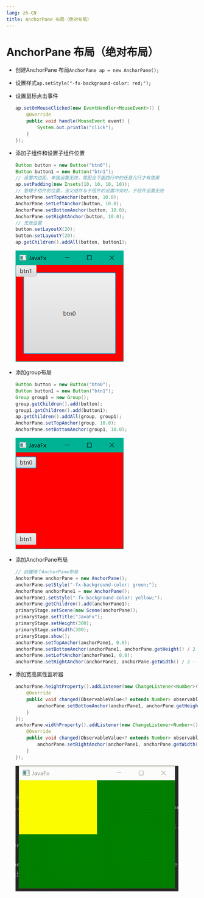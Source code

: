 ```yaml
---
lang: zh-CN
title: AnchorPane 布局（绝对布局）
---
```



# AnchorPane 布局（绝对布局）

* 创建AnchorPane 布局`AnchorPane ap = new AnchorPane();`

* 设置样式`ap.setStyle("-fx-background-color: red;");`

* 设置鼠标点击事件
  
    ```java
    ap.setOnMouseClicked(new EventHandler<MouseEvent>() {  
        @Override  
        public void handle(MouseEvent event) {  
            System.out.println("click");  
        }  
    });
    ```

* 添加子组件和设置子组件位置
  
    ```java
    Button button = new Button("btn0");  
    Button button1 = new Button("btn1");  
    // 设置内边距，单独设置无效，需配合下面四行中的任意几行才有效果
    ap.setPadding(new Insets(10, 10, 10, 10));
    // 管理子组件的位置，当父组件与子组件的设置冲突时，子组件设置无效
    AnchorPane.setTopAnchor(button, 10.0);  
    AnchorPane.setLeftAnchor(button, 10.0);  
    AnchorPane.setBottomAnchor(button, 10.0);  
    AnchorPane.setRightAnchor(button, 10.0);  
    // 无效设置  
    button.setLayoutX(20);  
    button.setLayoutY(20);  
    ap.getChildren().addAll(button, button1);
    ```

    ![](../assets/Pasted%20image%2020220512111653.png)

* 添加group布局
  
    ```java
    Button button = new Button("btn0");  
    Button button1 = new Button("btn1");  
    Group group1 = new Group();  
    group.getChildren().add(button);  
    group1.getChildren().add(button1);  
    ap.getChildren().addAll(group, group1);  
    AnchorPane.setTopAnchor(group, 10.0);  
    AnchorPane.setBottomAnchor(group1, 10.0);
    ```

    ![](../assets/Pasted%20image%2020220512112100.png)

* 添加AnchorPane布局
      
    ```java
    // 创建两个AnchorPane布局
    AnchorPane anchorPane = new AnchorPane();  
    anchorPane.setStyle("-fx-background-color: green;");  
    AnchorPane anchorPane1 = new AnchorPane();  
    anchorPane1.setStyle("-fx-background-color: yellow;");  
    anchorPane.getChildren().add(anchorPane1);  
    primaryStage.setScene(new Scene(anchorPane));  
    primaryStage.setTitle("JavaFx");  
    primaryStage.setHeight(300);  
    primaryStage.setWidth(300);  
    primaryStage.show();  
    anchorPane.setTopAnchor(anchorPane1, 0.0);  
    anchorPane.setBottomAnchor(anchorPane1, anchorPane.getHeight() / 2 - anchorPane1.getHeight() / 2);  
    anchorPane.setLeftAnchor(anchorPane1, 0.0);  
    anchorPane.setRightAnchor(anchorPane1, anchorPane.getWidth() / 2 - anchorPane1.getWidth() / 2);
    ```

* 添加宽高属性监听器
      
    ```java
    anchorPane.heightProperty().addListener(new ChangeListener<Number>() {  
        @Override  
        public void changed(ObservableValue<? extends Number> observable, Number oldValue, Number newValue) {  
            anchorPane.setBottomAnchor(anchorPane1, anchorPane.getHeight() / 2);  
        }  
    });  
    anchorPane.widthProperty().addListener(new ChangeListener<Number>() {  
        @Override  
        public void changed(ObservableValue<? extends Number> observable, Number oldValue, Number newValue) {  
            anchorPane.setRightAnchor(anchorPane1, anchorPane.getWidth() / 2);  
        }  
    });
    ```
    
    ![](../assets/VeryCapture_20220512114447.gif)